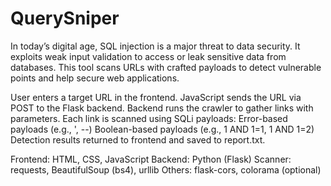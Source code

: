# QuerySniper
In today’s digital age, SQL injection is a major threat to data security. It exploits weak input validation to access or leak sensitive data from databases. This tool scans URLs with crafted payloads to detect vulnerable points and help secure web applications.
 
 
 User enters a target URL in the frontend.
 JavaScript sends the URL via POST to the Flask backend.
 Backend runs the crawler to gather links with parameters.
 Each link is scanned using SQLi payloads:
    Error-based payloads (e.g., ', --)
    Boolean-based payloads (e.g., 1 AND 1=1, 1 AND 1=2)
 Detection results returned to frontend and saved to report.txt.

 Frontend: HTML, CSS, JavaScript
 Backend: Python (Flask)
 Scanner: requests, BeautifulSoup (bs4), urllib
 Others: flask-cors, colorama (optional)
	

	
